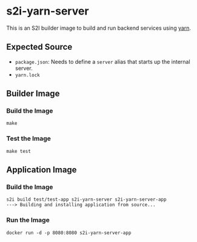 # s2i-yarn-server

This is an S2I builder image to build and run backend services using
[yarn][yarn].

[yarn]: https://www.yarnpkg.com/

## Expected Source

- `package.json`: Needs to define a `server` alias that starts up the internal
  server.
- `yarn.lock`

## Builder Image

### Build the Image

```
make
```

### Test the Image

```
make test
```

## Application Image

### Build the Image

```
s2i build test/test-app s2i-yarn-server s2i-yarn-server-app
---> Building and installing application from source...
```

### Run the Image

```
docker run -d -p 8080:8080 s2i-yarn-server-app
```
